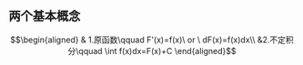 ## 两个基本概念
$$\begin{aligned}
&  1.原函数\qquad F'(x)=f(x)\ or \ dF(x)=f(x)dx\\
&2.不定积分\qquad \int f(x)dx=F(x)+C
\end{aligned}$$
